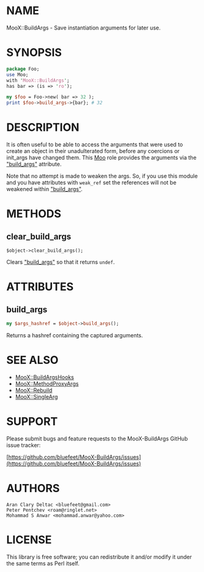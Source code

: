 # NAME

MooX::BuildArgs - Save instantiation arguments for later use.

# SYNOPSIS

```perl
package Foo;
use Moo;
with 'MooX::BuildArgs';
has bar => (is => 'ro');

my $foo = Foo->new( bar => 32 );
print $foo->build_args->{bar}; # 32
```

# DESCRIPTION

It is often useful to be able to access the arguments that were
used to create an object in their unadulterated form, before any
coercions or init\_args have changed them.  This [Moo](https://metacpan.org/pod/Moo) role
provides the arguments via the ["build\_args"](#build_args) attribute.

Note that no attempt is made to weaken the args.  So, if you use
this module and you have attributes with `weak_ref` set the
references will not be weakened within ["build\_args"](#build_args).

# METHODS

## clear\_build\_args

```
$object->clear_build_args();
```

Clears ["build\_args"](#build_args) so that it returns `undef`.

# ATTRIBUTES

## build\_args

```perl
my $args_hashref = $object->build_args();
```

Returns a hashref containing the captured arguments.

# SEE ALSO

- [MooX::BuildArgsHooks](https://metacpan.org/pod/MooX%3A%3ABuildArgsHooks)
- [MooX::MethodProxyArgs](https://metacpan.org/pod/MooX%3A%3AMethodProxyArgs)
- [MooX::Rebuild](https://metacpan.org/pod/MooX%3A%3ARebuild)
- [MooX::SingleArg](https://metacpan.org/pod/MooX%3A%3ASingleArg)

# SUPPORT

Please submit bugs and feature requests to the
MooX-BuildArgs GitHub issue tracker:

[https://github.com/bluefeet/MooX-BuildArgs/issues](https://github.com/bluefeet/MooX-BuildArgs/issues)

# AUTHORS

```
Aran Clary Deltac <bluefeet@gmail.com>
Peter Pentchev <roam@ringlet.net>
Mohammad S Anwar <mohammad.anwar@yahoo.com>
```

# LICENSE

This library is free software; you can redistribute it and/or modify
it under the same terms as Perl itself.

